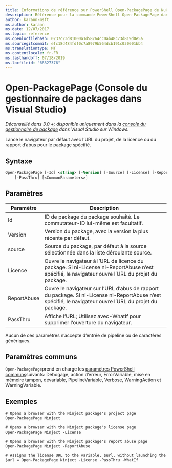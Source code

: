 ```yaml
---
title: Informations de référence sur PowerShell Open-PackagePage de NuGet
description: Référence pour la commande PowerShell Open-PackagePage dans la console du gestionnaire de package NuGet dans Visual Studio.
author: karann-msft
ms.author: karann
ms.date: 12/07/2017
ms.topic: reference
ms.openlocfilehash: 0237c23d81000a1d58264cc0ab48c73d819d0e5a
ms.sourcegitcommit: efc18d484fdf0c7a8979b564dcb191c030601bb4
ms.translationtype: MT
ms.contentlocale: fr-FR
ms.lasthandoff: 07/18/2019
ms.locfileid: "68327376"
---
```

# <a name="open-packagepage-package-manager-console-in-visual-studio"></a>Open-PackagePage (Console du gestionnaire de packages dans Visual Studio)

*Déconseillé dans 3.0 +; disponible uniquement dans la [console du gestionnaire de package](../../consume-packages/install-use-packages-powershell.md) dans Visual Studio sur Windows.*

Lance le navigateur par défaut avec l’URL du projet, de la licence ou du rapport d’abus pour le package spécifié.

## <a name="syntax"></a>Syntaxe

```ps
Open-PackagePage [-Id] <string> [-Version] [-Source] [-License] [-ReportAbuse]
    [-PassThru] [<CommonParameters>]
```

## <a name="parameters"></a>Paramètres

| Paramètre | Description |
| --- | --- |
| Id | ID de package du package souhaité. Le commutateur-ID lui-même est facultatif. |
| Version | Version du package, avec la version la plus récente par défaut. |
| source | Source du package, par défaut à la source sélectionnée dans la liste déroulante source. |
| Licence | Ouvre le navigateur à l’URL de licence du package. Si ni-License ni-ReportAbuse n’est spécifié, le navigateur ouvre l’URL du projet du package. |
| ReportAbuse | Ouvre le navigateur sur l’URL d’abus de rapport du package. Si ni-License ni-ReportAbuse n’est spécifié, le navigateur ouvre l’URL du projet du package. |
| PassThru | Affiche l’URL; Utilisez avec-WhatIf pour supprimer l’ouverture du navigateur. |

Aucun de ces paramètres n’accepte d’entrée de pipeline ou de caractères génériques.

## <a name="common-parameters"></a>Paramètres communs

`Open-PackagePage`prend en charge les [paramètres PowerShell communs](http://go.microsoft.com/fwlink/?LinkID=113216)suivants: Débogage, action d’erreur, ErrorVariable, mise en mémoire tampon, dévariable, PipelineVariable, Verbose, WarningAction et WarningVariable.

## <a name="examples"></a>Exemples

```ps
# Opens a browser with the Ninject package's project page
Open-PackagePage Ninject

# Opens a browser with the Ninject package's license page
Open-PackagePage Ninject -License

# Opens a browser with the Ninject package's report abuse page  
Open-PackagePage Ninject -ReportAbuse

# Assigns the license URL to the variable, $url, without launching the browser
$url = Open-PackagePage Ninject -License -PassThru -WhatIf
```